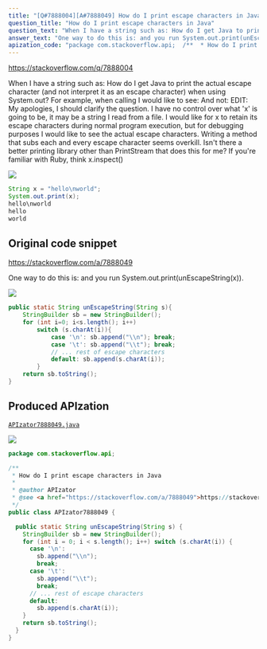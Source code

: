 ```yaml
---
title: "[Q#7888004][A#7888049] How do I print escape characters in Java"
question_title: "How do I print escape characters in Java"
question_text: "When I have a string such as: How do I get Java to print the actual escape character (and not interpret it as an escape character) when using System.out? For example, when calling I would like to see: And not: EDIT: My apologies, I should clarify the question. I have no control over what 'x' is going to be, it may be a string I read from a file. I would like for x to retain its escape characters during normal program execution, but for debugging purposes I would like to see the actual escape characters. Writing a method that subs each and every escape character seems overkill. Isn't there a better printing library other than PrintStream that does this for me? If you're familiar with Ruby, think x.inspect()"
answer_text: "One way to do this is: and you run System.out.print(unEscapeString(x))."
apization_code: "package com.stackoverflow.api;  /**  * How do I print escape characters in Java  *  * @author APIzator  * @see <a href=\"https://stackoverflow.com/a/7888049\">https://stackoverflow.com/a/7888049</a>  */ public class APIzator7888049 {    public static String unEscapeString(String s) {     StringBuilder sb = new StringBuilder();     for (int i = 0; i < s.length(); i++) switch (s.charAt(i)) {       case '\\n':         sb.append(\"\\\\n\");         break;       case '\\t':         sb.append(\"\\\\t\");         break;       // ... rest of escape characters       default:         sb.append(s.charAt(i));     }     return sb.toString();   } }"
---
```


https://stackoverflow.com/q/7888004

When I have a string such as:
How do I get Java to print the actual escape character (and not interpret it as an escape character) when using System.out?
For example, when calling
I would like to see:
And not:
EDIT:
My apologies, I should clarify the question. I have no control over what &#x27;x&#x27; is going to be, it may be a string I read from a file. I would like for x to retain its escape characters during normal program execution, but for debugging purposes I would like to see the actual escape characters.
Writing a method that subs each and every escape character seems overkill. Isn&#x27;t there a better printing library other than PrintStream that does this for me?
If you&#x27;re familiar with Ruby, think x.inspect()


<div class="code-logo"><img src="/stackoverflow.png" /></div>

```java
String x = "hello\nworld";
System.out.print(x);
hello\nworld
hello
world
```


## Original code snippet

https://stackoverflow.com/a/7888049

One way to do this is:
and you run System.out.print(unEscapeString(x)).

<div class="code-logo"><img src="/stackoverflow.png" /></div>

```java
public static String unEscapeString(String s){
    StringBuilder sb = new StringBuilder();
    for (int i=0; i<s.length(); i++)
        switch (s.charAt(i)){
            case '\n': sb.append("\\n"); break;
            case '\t': sb.append("\\t"); break;
            // ... rest of escape characters
            default: sb.append(s.charAt(i));
        }
    return sb.toString();
}
```

## Produced APIzation

[`APIzator7888049.java`](https://github.com/blind-papers/apization-temp-data/raw/main/search/APIzator7888049.java)

<div class="code-logo"><img src="/apizator.png" /></div>

```java
package com.stackoverflow.api;

/**
 * How do I print escape characters in Java
 *
 * @author APIzator
 * @see <a href="https://stackoverflow.com/a/7888049">https://stackoverflow.com/a/7888049</a>
 */
public class APIzator7888049 {

  public static String unEscapeString(String s) {
    StringBuilder sb = new StringBuilder();
    for (int i = 0; i < s.length(); i++) switch (s.charAt(i)) {
      case '\n':
        sb.append("\\n");
        break;
      case '\t':
        sb.append("\\t");
        break;
      // ... rest of escape characters
      default:
        sb.append(s.charAt(i));
    }
    return sb.toString();
  }
}

```